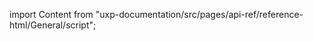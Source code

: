 
import Content from "uxp-documentation/src/pages/api-ref/reference-html/General/script";

<Content query="product=xd"/>
